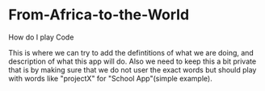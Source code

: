 # From-Africa-to-the-World
How do I play Code


This is where we can try to add the defintitions of what we are doing, and description of what this app will do. Also we need to keep this a bit private that is by making sure that we do not user the exact words but should play with words like "projectX" for "School App"(simple example).
